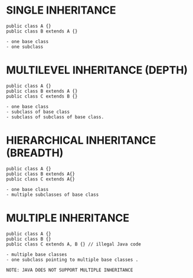 # SINGLE INHERITANCE

    public class A {}
    public class B extends A {}
    
    - one base class
    - one subclass
    
# MULTILEVEL INHERITANCE  (DEPTH) 

    public class A {}
    public class B extends A {}
    public class C extends B {}
    
    - one base class
    - subclass of base class
    - subclass of subclass of base class. 
    
    
# HIERARCHICAL INHERITANCE (BREADTH) 

    public class A {}
    public class B extends A{}
    public class C extends A{}
    
    - one base class
    - multiple subclasses of base class
    
# MULTIPLE INHERITANCE 

    public class A {}
    public class B {}
    public class C extends A, B {} // illegal Java code
    
    - multiple base classes
    - one subclass pointing to multiple base classes .
    
    NOTE: JAVA DOES NOT SUPPORT MULTIPLE INHERITANCE